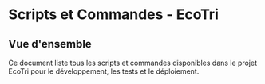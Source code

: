 # Scripts et Commandes - EcoTri

## Vue d'ensemble

Ce document liste tous les scripts et commandes disponibles dans le projet EcoTri pour le développement, les tests et le déploiement.
